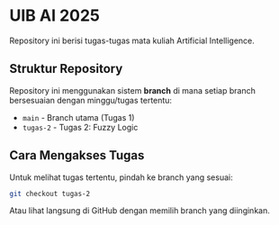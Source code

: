 # UIB AI 2025

Repository ini berisi tugas-tugas mata kuliah Artificial Intelligence.

## Struktur Repository

Repository ini menggunakan sistem **branch** di mana setiap branch bersesuaian dengan minggu/tugas tertentu:

- `main` - Branch utama (Tugas 1)
- `tugas-2` - Tugas 2: Fuzzy Logic

## Cara Mengakses Tugas

Untuk melihat tugas tertentu, pindah ke branch yang sesuai:

```bash
git checkout tugas-2
```

Atau lihat langsung di GitHub dengan memilih branch yang diinginkan.
